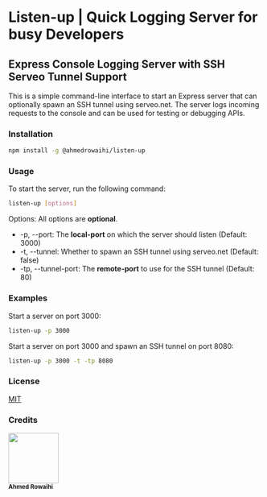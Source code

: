 # Listen-up | Quick Logging Server for busy Developers

## Express Console Logging Server with SSH Serveo Tunnel Support

This is a simple command-line interface to start an Express server that can optionally spawn an SSH tunnel using serveo.net. The server logs incoming requests to the console and can be used for testing or debugging APIs.

### Installation

```bash
npm install -g @ahmedrowaihi/listen-up
```

### Usage

To start the server, run the following command:

```bash
listen-up [options]
```

Options:
All options are **optional**.

- -p, --port: The **local-port** on which the server should listen (Default: 3000)
- -t, --tunnel: Whether to spawn an SSH tunnel using serveo.net (Default: false)
- -tp, --tunnel-port: The **remote-port** to use for the SSH tunnel (Default: 80)

### Examples

Start a server on port 3000:

```bash
listen-up -p 3000
```

Start a server on port 3000 and spawn an SSH tunnel on port 8080:

```bash
listen-up -p 3000 -t -tp 8080
```

### License

[MIT](https://opensource.org/license/mit/)

### Credits

[
<img src="https://avatars.githubusercontent.com/u/67356781?v=4" width="100px;"/><br /><sub><b>Ahmed Rowaihi</b></sub>
](https://github.com/ahmedrowaihi)

